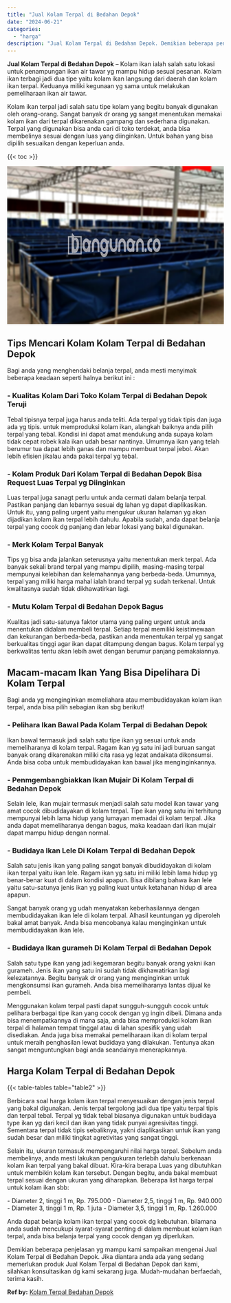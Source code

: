 ```yaml
---
title: "Jual Kolam Terpal di Bedahan Depok"
date: "2024-06-21"
categories: 
  - "harga"
description: "Jual Kolam Terpal di Bedahan Depok. Demikian beberapa penjelasan yg mampu kami sampaikan mengenai Jual Kolam Terpal di Bedahan Depok. Jika diantara anda ada..."
---
```


**Jual Kolam Terpal di Bedahan Depok** – Kolam ikan ialah salah satu lokasi untuk penampungan ikan air tawar yg mampu hidup sesuai pesanan. Kolam ikan terbagi jadi dua tipe yaitu kolam ikan langsung dari daerah dan kolam ikan terpal. Keduanya miliki kegunaan yg sama untuk melakukan pemeliharaan ikan air tawar.

Kolam ikan terpal jadi salah satu tipe kolam yang begitu banyak digunakan oleh orang-orang. Sangat banyak dr orang yg sangat menentukan memakai kolam ikan dari terpal dikarenakan gampang dan sederhana digunakan. Terpal yang digunakan bisa anda cari di toko terdekat, anda bisa membelinya sesuai dengan luas yang diinginkan. Untuk bahan yang bisa dipilih sesuaikan dengan keperluan anda.

{{< toc >}}

![Jual Kolam Terpal di Bedahan Depok](/images/jual-kolam-terpal-10.png)

## Tips Mencari Kolam Kolam Terpal di Bedahan Depok

Bagi anda yang menghendaki belanja terpal, anda mesti menyimak beberapa keadaan seperti halnya berikut ini :

### \- Kualitas Kolam Dari Toko Kolam Terpal di Bedahan Depok Teruji

Tebal tipisnya terpal juga harus anda teliti. Ada terpal yg tidak tipis dan juga ada yg tipis. untuk memproduksi kolam ikan, alangkah baiknya anda pilih terpal yang tebal. Kondisi ini dapat amat mendukung anda supaya kolam tidak cepat robek kala ikan udah besar nantinya. Umumnya ikan yang telah berumur tua dapat lebih ganas dan mampu membuat terpal jebol. Akan lebih efisien jikalau anda pakai terpal yg tebal.

### \- Kolam Produk Dari Kolam Terpal di Bedahan Depok Bisa Request Luas Terpal yg Diinginkan

Luas terpal juga sanagt perlu untuk anda cermati dalam belanja terpal. Pastikan panjang dan lebarnya sesuai dg lahan yg dapat diaplikasikan. Untuk itu, yang paling urgent yaitu mengukur ukuran halaman yg akan dijadikan kolam ikan terpal lebih dahulu. Apabila sudah, anda dapat belanja terpal yang cocok dg panjang dan lebar lokasi yang bakal digunakan.

### \- Merk Kolam Terpal Banyak

Tips yg bisa anda jalankan seterusnya yaitu menentukan merk terpal. Ada banyak sekali brand terpal yang mampu dipilih, masing-masing terpal mempunyai kelebihan dan kelemahannya yang berbeda-beda. Umumnya, terpal yang miliki harga mahal ialah brand terpal yg sudah terkenal. Untuk kwalitasnya sudah tidak dikhawatirkan lagi.

### \- Mutu Kolam Terpal di Bedahan Depok Bagus

Kualitas jadi satu-satunya faktor utama yang paling urgent untuk anda menentukan didalam membeli terpal. Setiap terpal memiliki keistimewaan dan kekurangan berbeda-beda, pastikan anda menentukan terpal yg sangat berkualitas tinggi agar ikan dapat ditampung dengan bagus. Kolam terpal yg berkwalitas tentu akan lebih awet dengan berumur panjang pemakaiannya.

## Macam-macam Ikan Yang Bisa Dipelihara Di Kolam Terpal

Bagi anda yg menginginkan memeliahara atau membudidayakan kolam ikan terpal, anda bisa pilih sebagian ikan sbg berikut!

### \- Pelihara Ikan Bawal Pada Kolam Terpal di Bedahan Depok

Ikan bawal termasuk jadi salah satu tipe ikan yg sesuai untuk anda memeliharanya di kolam terpal. Ragam ikan yg satu ini jadi buruan sangat banyak orang dikarenakan miliki cita rasa yg lezat andaikata dikonsumsi. Anda bisa coba untuk membudidayakan kan bawal jika menginginkannya.

### \- Penmgembangbiakkan Ikan Mujair Di Kolam Terpal di Bedahan Depok

Selain lele, ikan mujair termasuk menjadi salah satu model ikan tawar yang amat cocok dibudidayakan di kolam terpal. Tipe ikan yang satu ini terhitung mempunyai lebih lama hidup yang lumayan memadai di kolam terpal. Jika anda dapat memeliharanya dengan bagus, maka keadaan dari ikan mujair dapat mampu hidup dengan normal.

### \- Budidaya Ikan Lele Di Kolam Terpal di Bedahan Depok

Salah satu jenis ikan yang paling sangat banyak dibudidayakan di kolam ikan terpal yaitu ikan lele. Ragam ikan yg satu ini miliki lebih lama hidup yg benar-benar kuat di dalam kondisi apapun. Bisa dibilang bahwa ikan lele yaitu satu-satunya jenis ikan yg paling kuat untuk ketahanan hidup di area apapun.

Sangat banyak orang yg udah menyatakan keberhasilannya dengan membudidayakan ikan lele di kolam terpal. Alhasil keuntungan yg diperoleh bakal amat banyak. Anda bisa mencobanya kalau menginginkan untuk membudidayakan ikan lele.

### \- Budidaya Ikan gurameh Di Kolam Terpal di Bedahan Depok

Salah satu type ikan yang jadi kegemaran begitu banyak orang yakni ikan gurameh. Jenis ikan yang satu ini sudah tidak dikhawatirkan lagi kelezatannya. Begitu banyak dr orang yang menginginkan untuk mengkonsumsi ikan gurameh. Anda bisa memeliharanya lantas dijual ke pembeli.

Menggunakan kolam terpal pasti dapat sungguh-sungguh cocok untuk pelihara berbagai tipe ikan yang cocok dengan yg ingin dibeli. Dimana anda bisa menempatkannya di mana saja, anda bisa memproduksi kolam ikan terpal di halaman tempat tinggal atau di lahan spesifik yang udah disediakan. Anda juga bisa memakai pemeliharaan ikan di kolam terpal untuk meraih penghasilan lewat budidaya yang dilakukan. Tentunya akan sangat menguntungkan bagi anda seandainya menerapkannya.

## Harga Kolam Terpal di Bedahan Depok

{{< table-tables table="table2" >}}

Berbicara soal harga kolam ikan terpal menyesuaikan dengan jenis terpal yang bakal digunakan. Jenis terpal tergolong jadi dua tipe yaitu terpal tipis dan terpal tebal. Terpal yg tidak tebal biasanya digunakan untuk budidaya type ikan yg dari kecil dan ikan yang tidak punyai agresivitas tinggi. Sementara terpal tidak tipis sebaliknya, yakni diaplikasikan untuk ikan yang sudah besar dan miliki tingkat agretivitas yang sangat tinggi.

Selain itu, ukuran termasuk mempengaruhi nilai harga terpal. Sebelum anda membelinya, anda mesti lakukan pengukuran terlebih dahulu berkenaan kolam ikan terpal yang bakal dibuat. Kira-kira berapa Luas yang dibutuhkan untuk membikin kolam ikan tersebut. Dengan begitu, anda bakal membuat terpal sesuai dengan ukuran yang diharapkan. Beberapa list harga terpal untuk kolam ikan sbb:

\- Diameter 2, tinggi 1 m, Rp. 795.000 - Diameter 2,5, tinggi 1 m, Rp. 940.000 - Diameter 3, tinggi 1 m, Rp. 1 juta - Diameter 3,5, tinggi 1 m, Rp. 1.260.000

Anda dapat belanja kolam ikan terpal yang cocok dg kebutuhan. bilamana anda sudah mencukupi syarat-syarat penting di dalam membuat kolam ikan terpal, anda bisa belanja terpal yang cocok dengan yg diperlukan.

Demikian beberapa penjelasan yg mampu kami sampaikan mengenai Jual Kolam Terpal di Bedahan Depok. Jika diantara anda ada yang sedang memerlukan produk Jual Kolam Terpal di Bedahan Depok dari kami, silahkan konsultasikan dg kami sekarang juga. Mudah-mudahan berfaedah, terima kasih.

**Ref by:** [Kolam Terpal Bedahan Depok](https://id.wikipedia.org/wiki/Kolam)

